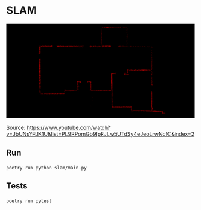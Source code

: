 # SLAM

![Screenshot](./screenshot.png)

Source: https://www.youtube.com/watch?v=JbUNsYPJK1U&list=PL9RPomGb9IpRJLw5UTdSy4eJeoLrwNcfC&index=2
## Run
`poetry run python slam/main.py`

## Tests
`poetry run pytest`